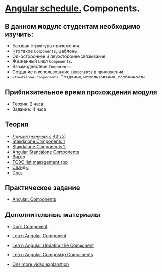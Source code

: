 # [Angular schedule.](../../README.md) Components.

## В данном модуле студентам необходимо изучить:

- Базовая структура приложения.
- Что такое `Components`, шаблоны.
- Одностороннее и двухсторонее связывание.
- Жизненный цикл `Components`.
- Взаимодействие `Components`.
- Создание и использование `Components` в приложении.
- `Standalone Components`. Создание, использование, особенности.

## Приблизительное время прохождения модуля

- Теория: 2 часа
- Задание: 4 часа

## Теория

- [Лекция (начиная с 48:25)](https://youtu.be/8lt8Mvxyo5E?t=2905)
- [Standalone Components 1](https://www.youtube.com/watch?v=x5PZwb4XurU)
- [Standalone Components 2](https://www.youtube.com/watch?v=NYqjdqBySmY)
- [Angular Standalone Components](https://www.youtube.com/watch?v=v1omt9uVpXk)
- [Видео](https://www.youtube.com/watch?v=R0nRX8jD2D0&list=PL1w1q3fL4pmj9k1FrJ3Pe91EPub2_h4jF&index=4)
- [TODO list management app](https://github.com/pavelrazuvalau/todo-list-management/tree/ce415c7a0746d8b4f70b8898a6e331d7856f50e9)
- [Слайды](https://slides.com/pavelrazuvalau/angular-intro-components#/3)
- [Docs](https://angular.io/guide/standalone-components)

## Практическое задание

- [Angular. Components](https://github.com/rolling-scopes-school/tasks/blob/master/tasks/angular/components-directives-pipes.md)

## Дополнительные материалы

- [Docs Component](https://angular.dev/guide/components)
- [Learn Angular. Component](https://angular.dev/tutorials/learn-angular/1-components-in-angular)
- [Learn Angular. Updating the Component](https://angular.dev/tutorials/learn-angular/2-updating-the-component-class)
- [Learn Angular. Composing Components](https://angular.dev/tutorials/learn-angular/3-composing-components)

- [One more video explanation](https://www.youtube.com/watch?v=23o0evRtrFI)
